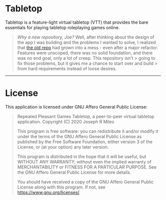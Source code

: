 # Tabletop

Tabletop is a feature-light virtual tabletop (VTT) that provides the bare
essentials for playing tabletop roleplaying games online.

> _Why a new repository, Joe?_ Well, after thinking about the design of the
> app I was building and the problems I wanted to solve, I realized that [the
> old repo](https://github.com/repeated-pleasant-games/tabletop-old) had grown
> into a mess - even after a major refactor. Features were unscoped, there was
> no solid foundation, and there was no end goal, only a lot of creep. This
> repository isn't > going to fix those problems, but it gives me a chance to
> start over and build > from hard requirements instead of loose desires.

---

# License

This application is licensed under GNU Affero General Public License:

> Repeated Pleasant Games Tabletop, a peer-to-peer virtual tabletop application.
> Copyright (C) 2020  Joseph R Miles
> 
> This program is free software: you can redistribute it and/or modify
> it under the terms of the GNU Affero General Public License as published
> by the Free Software Foundation, either version 3 of the License, or
> (at your option) any later version.
> 
> This program is distributed in the hope that it will be useful,
> but WITHOUT ANY WARRANTY; without even the implied warranty of
> MERCHANTABILITY or FITNESS FOR A PARTICULAR PURPOSE.  See the
> GNU Affero General Public License for more details.
> 
> You should have received a copy of the GNU Affero General Public License
> along with this program.  If not, see <https://www.gnu.org/licenses/>.